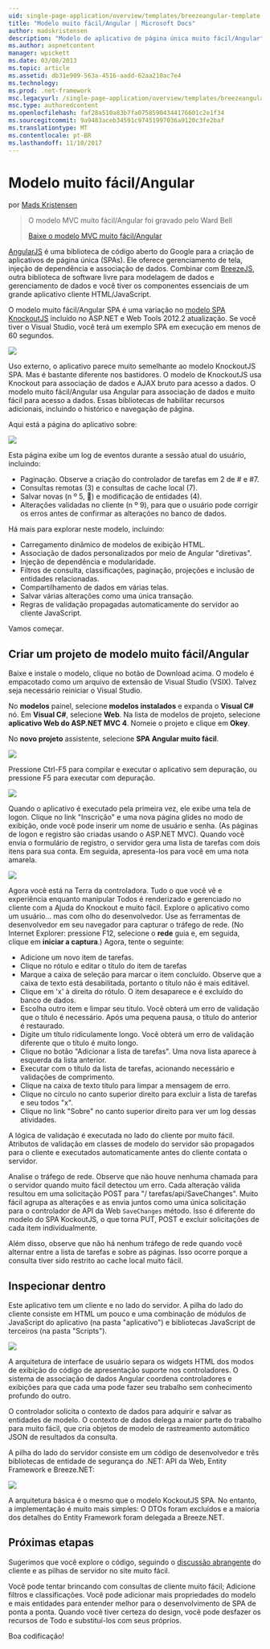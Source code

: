 ```yaml
---
uid: single-page-application/overview/templates/breezeangular-template
title: "Modelo muito fácil/Angular | Microsoft Docs"
author: madskristensen
description: "Modelo de aplicativo de página única muito fácil/Angular"
ms.author: aspnetcontent
manager: wpickett
ms.date: 03/08/2013
ms.topic: article
ms.assetid: db31e909-563a-4516-aadd-62aa210ac7e4
ms.technology: 
ms.prod: .net-framework
msc.legacyurl: /single-page-application/overview/templates/breezeangular-template
msc.type: authoredcontent
ms.openlocfilehash: faf28a510a83b7fa07585904344176601c2e1f34
ms.sourcegitcommit: 9a9483aceb34591c97451997036a9120c3fe2baf
ms.translationtype: MT
ms.contentlocale: pt-BR
ms.lasthandoff: 11/10/2017
---
```

<a name="breezeangular-template"></a>Modelo muito fácil/Angular
====================
por [Mads Kristensen](https://github.com/madskristensen)

> O modelo MVC muito fácil/Angular foi gravado pelo Ward Bell
> 
> [Baixe o modelo MVC muito fácil/Angular](https://go.microsoft.com/fwlink/?LinkId=286437)


[AngularJS](http://angularjs.org) é uma biblioteca de código aberto do Google para a criação de aplicativos de página única (SPAs). Ele oferece gerenciamento de tela, injeção de dependência e associação de dados. Combinar com [BreezeJS](http://www.breezejs.com/?utm_source=ms-spa), outra biblioteca de software livre para modelagem de dados e gerenciamento de dados e você tiver os componentes essenciais de um grande aplicativo cliente HTML/JavaScript.

O modelo muito fácil/Angular SPA é uma variação no [modelo SPA KnockoutJS](../introduction/knockoutjs-template.md) incluído no ASP.NET e Web Tools 2012.2 atualização. Se você tiver o Visual Studio, você terá um exemplo SPA em execução em menos de 60 segundos.

![](http://www.breezejs.com/sites/all/images/spa-template/NgRunningTodoPage.png)

Uso externo, o aplicativo parece muito semelhante ao modelo KnockoutJS SPA. Mas é bastante diferente nos bastidores. O modelo de KnockoutJS usa Knockout para associação de dados e AJAX bruto para acesso a dados. O modelo muito fácil/Angular usa Angular para associação de dados e muito fácil para acesso a dados. Essas bibliotecas de habilitar recursos adicionais, incluindo o histórico e navegação de página.

Aqui está a página do aplicativo sobre:

![](http://www.breezejs.com/sites/all/images/spa-template/NgRunningAboutPage.png)

Esta página exibe um log de eventos durante a sessão atual do usuário, incluindo:

- Paginação. Observe a criação do controlador de tarefas em 2 de # e #7.
- Consultas remotas (3) e consultas de cache local (7).
- Salvar novas (n º 5, &#6;) e modificação de entidades (4).
- Alterações validadas no cliente (n º 9), para que o usuário pode corrigir os erros antes de confirmar as alterações no banco de dados.

Há mais para explorar neste modelo, incluindo:

- Carregamento dinâmico de modelos de exibição HTML.
- Associação de dados personalizados por meio de Angular "diretivas".
- Injeção de dependência e modularidade.
- Filtros de consulta, classificações, paginação, projeções e inclusão de entidades relacionadas.
- Compartilhamento de dados em várias telas.
- Salvar várias alterações como uma única transação.
- Regras de validação propagadas automaticamente do servidor ao cliente JavaScript.

Vamos começar.

## <a name="create-a-breezeangular-template-project"></a>Criar um projeto de modelo muito fácil/Angular

Baixe e instale o modelo, clique no botão de Download acima. O modelo é empacotado como um arquivo de extensão de Visual Studio (VSIX). Talvez seja necessário reiniciar o Visual Studio.

No **modelos** painel, selecione **modelos instalados** e expanda o **Visual C#** nó. Em **Visual C#**, selecione **Web**. Na lista de modelos de projeto, selecione **aplicativo Web do ASP.NET MVC 4**. Nomeie o projeto e clique em **Okey**.

No **novo projeto** assistente, selecione **SPA Angular muito fácil**.

![](http://www.breezejs.com/sites/all/images/spa-template/SelectBreezeNgSpaTemplate.png)

Pressione Ctrl-F5 para compilar e executar o aplicativo sem depuração, ou pressione F5 para executar com depuração.

![](http://www.breezejs.com/sites/all/images/spa-template/ZephyrLogin.png)

Quando o aplicativo é executado pela primeira vez, ele exibe uma tela de logon. Clique no link "Inscrição" e uma nova página glides no modo de exibição, onde você pode inserir um nome de usuário e senha. (As páginas de logon e registro são criadas usando o ASP.NET MVC). Quando você envia o formulário de registro, o servidor gera uma lista de tarefas com dois itens para sua conta. Em seguida, apresenta-los para você em uma nota amarela.

![](http://www.breezejs.com/sites/all/images/spa-template/TodoList.png)

Agora você está na Terra da controladora. Tudo o que você vê e experiência enquanto manipular Todos é renderizado e gerenciado no cliente com a Ajuda do Knockout e muito fácil. Explore o aplicativo como um usuário... mas com olho do desenvolvedor. Use as ferramentas de desenvolvedor em seu navegador para capturar o tráfego de rede. (No Internet Explorer: pressione F12, selecione o **rede** guia e, em seguida, clique em **iniciar a captura**.) Agora, tente o seguinte:

- Adicione um novo item de tarefas.
- Clique no rótulo e editar o título do item de tarefas
- Marque a caixa de seleção para marcar o item concluído. Observe que a caixa de texto está desabilitada, portanto o título não é mais editável.
- Clique em 'x' à direita do rótulo. O item desaparece e é excluído do banco de dados.
- Escolha outro item e limpar seu título. Você obterá um erro de validação que o título é necessário. Após uma pequena pausa, o título do anterior é restaurado.
- Digite um título ridiculamente longo. Você obterá um erro de validação diferente que o título é muito longo.
- Clique no botão "Adicionar a lista de tarefas". Uma nova lista aparece à esquerda da lista anterior.
- Executar com o título da lista de tarefas, acionando necessário e validações de comprimento.
- Clique na caixa de texto título para limpar a mensagem de erro.
- Clique no círculo no canto superior direito para excluir a lista de tarefas e seu todos "x".
- Clique no link "Sobre" no canto superior direito para ver um log dessas atividades.

A lógica de validação é executada no lado do cliente por muito fácil. Atributos de validação em classes de modelo do servidor são propagados para o cliente e executados automaticamente antes do cliente contata o servidor.

Analise o tráfego de rede. Observe que não houve nenhuma chamada para o servidor quando muito fácil detectou um erro. Cada alteração válida resultou em uma solicitação POST para "/ tarefas/api/SaveChanges". Muito fácil agrupa as alterações e as envia juntos como uma única solicitação para o controlador de API da Web `SaveChanges` método. Isso é diferente do modelo do SPA KockoutJS, o que torna PUT, POST e excluir solicitações de cada item individualmente.

Além disso, observe que não há nenhum tráfego de rede quando você alternar entre a lista de tarefas e sobre as páginas. Isso ocorre porque a consulta tiver sido restrito ao cache local muito fácil.

## <a name="peek-inside"></a>Inspecionar dentro

Este aplicativo tem um cliente e no lado do servidor. A pilha do lado do cliente consiste em HTML um pouco e uma combinação de módulos de JavaScript do aplicativo (na pasta "aplicativo") e bibliotecas JavaScript de terceiros (na pasta "Scripts").

![](http://www.breezejs.com/sites/all/images/spa-template/NgClientArchitecture2.png)

A arquitetura de interface de usuário separa os widgets HTML dos modos de exibição do código de apresentação suporte nos controladores. O sistema de associação de dados Angular coordena controladores e exibições para que cada uma pode fazer seu trabalho sem conhecimento profundo do outro.

O controlador solicita o contexto de dados para adquirir e salvar as entidades de modelo. O contexto de dados delega a maior parte do trabalho para muito fácil, que cria objetos de modelo de rastreamento automático JSON de resultados da consulta.

A pilha do lado do servidor consiste em um código de desenvolvedor e três bibliotecas de entidade de segurança do .NET: API da Web, Entity Framework e Breeze.NET:

![](http://www.breezejs.com/sites/all/images/spa-template/ServerArchitecture.png)

A arquitetura básica é o mesmo que o modelo KockoutJS SPA. No entanto, a implementação é muito mais simples: O DTOs foram excluídos e a maioria dos detalhes do Entity Framework foram delegada a Breeze.NET.

## <a name="next-steps"></a>Próximas etapas

Sugerimos que você explore o código, seguindo o [discussão abrangente](http://www.breezejs.com/ng-spa-template?utm_source=ms-spa) do cliente e as pilhas de servidor no site muito fácil.

Você pode tentar brincando com consultas de cliente muito fácil; Adicione filtros e classificações. Você pode adicionar mais propriedades do modelo e mais entidades para entender melhor para o desenvolvimento de SPA de ponta a ponta. Quando você tiver certeza do design, você pode desfazer os recursos de Todo e substituí-los com seus próprios.

Boa codificação!
